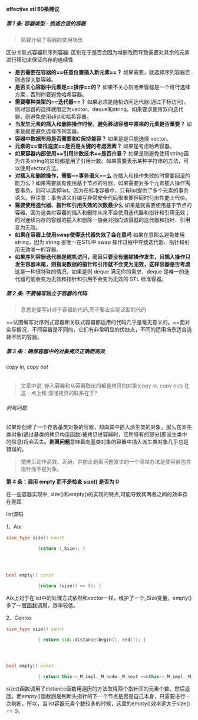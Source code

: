 

#### effective stl 50条建议



##### 第 1 条: 容器类型 - 挑选合适的容器

> 简要介绍了容器的使用场景

区分关联式容器和序列容器: 区别在于是否会因为增删改而导致需要对其余的元素进行移动来保证内存的连续性



- **是否需要在容器的==任意位置插入新元素==？** 如果需要，就选择序列容器否则选择关联容器。
- **是否关心容器中元素是==排序==的？** 如果不关心则哈希容器是一个可行选择方案；否则你要避免哈希容器。
- **需要哪种类型的==迭代器==？** 如果必须是随机访问迭代器(通过下标访问)，则对容器的选择就限定为vector、deque和string。如果要求使用双向迭代器，则避免使用slist和哈希容器。
- **当发生元素的插入和删除操作时候，避免移动容器中原来的元素是否重要？** 如果是就要避免选择序列容器。
- **容器中数据布局是否需要和C保持兼容？** 如果是是只能选择 vector。
- **元素的==查找速度==是否是关键的考虑因素？** 如果是考虑哈希容器。
- **如果容器内部使用==引用计数技术==是否介意？** 如果是则避免使用string因为许多string的实现都是用了引用计数。如果需要表示某种字符串的方法，可以使用vector方法。
- **对插入和删除操作，需要==事务语义==么** 在插入和操作失败的时需要回滚的能力么？如果需要就有使用基于节点的容器，如果需要对多个元素插入操作需要事务，则可以选择list。因为在标准容器中，只有list提供了多个元素的事务语义。但注意：事务语义对编写异常安全代码很重要但同时付出性能上代价。
- **需要使用迭代器、指针和引用失效的次数最少么** 如果是就需要使用基于节点的容器，因为这类对容器的插入和删除从来不会使用迭代器和指针和引用无效；而对连续内存的容器的插入和删除一般会对指向该容器的迭代器和指针、引用变为无效。
- **如果在容器上使用swap使得迭代器失效了会在意吗** 如果在意那么避免使用 string，因为 string 是唯一在STL中 swap 操作过程中导致迭代器、指针和引用无效唯一的容器。
- **如果序列容器迭代器是随机访问，而且只要没有删除操作发生，且插入操作只发生容器末尾，则指向数据的指针和引用就不会变为无效，这样容器是否考虑** 这是一种很特殊的情况，如果是则 deque 满足你的需求，deque 是唯一的迭代器可能会变为无效和指针和引用不会变为无效的 STL 标准容器。





##### 第 2 条: 不要编写独立于容器的代码

> 意思是要写针对于容器的代码,而不要去实现泛型的代码

==试图编写对序列式容器和关联式容器都适用的代码几乎是毫无意义的。==面对实际情况，不同容器是不同的，它们有非常明显的优缺点，不同的适用场景适合选择不同的容器。



##### **第 3 条：确保容器中的对象拷贝正确而高效**

###### copy in, copy out 

> 文章中说, 存入容器和从容器取出的都是拷贝的对象(copy in, copy out) 在这一点上和 深浅拷贝的联系在于?



###### 剥离问题

如果你创建了一个存放基类对象的容器，却向其中插入派生类的对象，那么在派生类对象(通过基类的拷贝构造函数)被拷贝进容器时，它所特有的部分(即派生类中的信息)将会丢失。**剥离问题**意味着向基类对象的容器中插入派生类对象几乎总是错误的。

> 使拷贝动作高效、正确，并防止剥离问题发生的一个简单办法是使容器包含指针而不是对象。



**第 4 条：调用 empty 而不是检查 size() 是否为 0**



在一些容器实现中, size()和empty()的实现的特点,可能导致其两者之间的效率存在差距



list源码

1、Aix

```cpp
size_type size() const

​            {return (_Size); }

 


bool empty() const

​            {return (size() == 0); }
```

 

​    Aix上对于在list中的处理方式依然和vector一样，维护了一个_Size变量，empty()多了一层函数调用，效率较低。




2、Centos

```cpp
size_type size() const

​            { return std::distance(begin(), end()); }

 


bool empty() const

​            { return this->_M_impl._M_node._M_next ==&this->_M_impl._M_node; }
```

 

​    size()函数调用了distance函数用遍历的方法取得两个指针间的元素个数，然后返回。而empty()函数则是判断头指针的下一个节点是否是自己本身，只需要进行一次判断。所以，当list容器元素个数较多的时候，这里的empty()效率远大于size() == 0。



